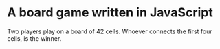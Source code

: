 # A board game written in ****JavaScript****

Two players play on a board of 42 cells. Whoever connects the first four cells, is the winner.
